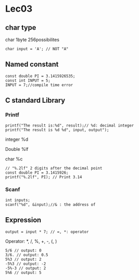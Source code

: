 # Lec03

## char type
char	1byte	256possibilites
```
char input = 'A'; // NOT "A"
```

## Named constant
```
const double PI = 3.1415926535;
const int INPUT = 5;
INPUT = 7;//compile time error
```
## C standard Library

### Printf

```
printf("The result is:%d", result);// %d: decimal integer
printf("The result is %d %d", input, output");
```
integer	%d

Double	%lf

char	%c

```
// "%.2lf" 2 digits after the decimal point
const double PI = 3.1415926;
printf("%.2lf", PI); // Print 3.14
```

### Scanf

```
int inputs;
scanf("%d", &input);//& : the address of
```

## Expression

```
output = input * 7; // =, *: operator
```

Operator: *, /, %, +, -, (, )

```
5/6 // output: 0
3/6. // output: 0.5
5%3 // output: 2
-5%3 // output: -2
-5%-3 // output: 2
5%6 // output: 5

```


